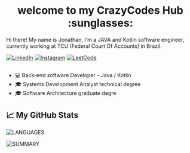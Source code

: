 <h1 align="center"> welcome to my CrazyCodes Hub :sunglasses: </h1>

<p>Hi there! My name is Jonathan, I'm a JAVA and Kotlin software engineer, currently working at TCU (Federal Court Of Accounts) in Brazil.</p>


[![LinkedIn](https://img.shields.io/badge/LinkedIn-0077B5?style=flat&logo=linkedin&logoColor=white)](https://www.linkedin.com/in/jonathan-cabral/?locale=en_US)
[![Instagram](https://img.shields.io/badge/Instagram-E4405F?style=flat&logo=instagram&logoColor=white)](https://www.instagram.com/jonathanpcabral/)
[![LeetCode](https://img.shields.io/badge/-LeetCode-FFA116?style=flat&logo=LeetCode&logoColor=black)](https://leetcode.com/user4197Ol/)

##

* :computer: Back-end software Developer - Java / Kotlin
* :mortar_board: Systems Development Analyst technical degree
* :mortar_board: Software Architecture graduate degre


## &#x1f4c8; My GitHub Stats


![LANGUAGES](https://github-readme-stats.vercel.app/api/top-langs/?username=JonathanCabral&theme=tokyonight) 

![SUMMARY](https://github-profile-summary-cards.vercel.app/api/cards/profile-details?username=JonathanCabral&theme=tokyonight)
